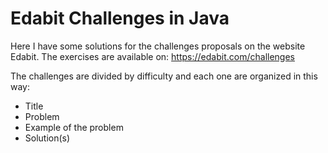 # Edabit Challenges in Java
Here I have some solutions for the challenges proposals on the website Edabit. The exercises are available on: https://edabit.com/challenges

The challenges are divided by difficulty and each one are organized in this way:
- Title
- Problem
- Example of the problem
- Solution(s)

